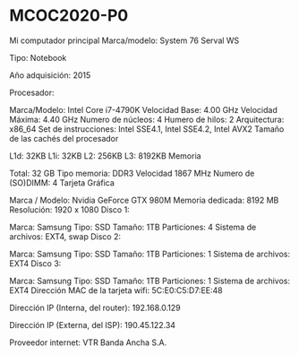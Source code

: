 # MCOC2020-P0
Mi computador principal
Marca/modelo: System 76 Serval WS

Tipo: Notebook

Año adquisición: 2015

Procesador:

Marca/Modelo: Intel Core i7-4790K
Velocidad Base: 4.00 GHz
Velocidad Máxima: 4.40 GHz
Numero de núcleos: 4
Humero de hilos: 2
Arquitectura: x86_64
Set de instrucciones: Intel SSE4.1, Intel SSE4.2, Intel AVX2
Tamaño de las cachés del procesador

L1d: 32KB
L1i: 32KB
L2: 256KB
L3: 8192KB
Memoria

Total: 32 GB
Tipo memoria: DDR3
Velocidad 1867 MHz
Numero de (SO)DIMM: 4
Tarjeta Gráfica

Marca / Modelo: Nvidia GeForce GTX 980M
Memoria dedicada: 8192 MB
Resolución: 1920 x 1080
Disco 1:

Marca: Samsung
Tipo: SSD
Tamaño: 1TB
Particiones: 4
Sistema de archivos: EXT4, swap
Disco 2:

Marca: Samsung
Tipo: SSD
Tamaño: 1TB
Particiones: 1
Sistema de archivos: EXT4
Disco 3:

Marca: Samsung
Tipo: SSD
Tamaño: 1TB
Particiones: 1
Sistema de archivos: EXT4
Dirección MAC de la tarjeta wifi: 5C:E0:C5:D7:EE:48

Dirección IP (Interna, del router): 192.168.0.129

Dirección IP (Externa, del ISP): 190.45.122.34

Proveedor internet: VTR Banda Ancha S.A.
